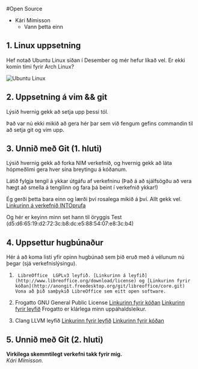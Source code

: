 #Open Source

* Kári Mímisson
  * Vann þetta einn

## 1. Linux uppsetning

Hef notað Ubuntu Linux síðan í Desember og mér hefur líkað vel. Er ekki komin
tími fyrir Arch Linux?

![Ubuntu Linux](https://raw.github.com/kari14/INTOmarkdown/master/Screenshot%20from%202013-10-17%2013:57:27.png)

## 2. Uppsetning á vim && git

Lýsið hvernig gekk að setja upp þessi tól.

Það var nú ekki mikið að gera hér þar sem við fengum gefins commandin til að
setja git og vim upp.

## 3. Unnið með Git (1. hluti)

Lýsið hvernig gekk að forka NIM verkefnið, og hvernig gekk að láta hópmeðlimi gera hver sína breytingu á kóðanum.

Látið fylgja tengil á ykkar útgáfu af verkefninu (Það á að sjálfsögðu að vera hægt að smella á tengilinn og fara þá beint í verkefnið ykkar!)

Ég gerði þetta bara einn og lærði því rosalega mikið á því. Allt gekk vel. 
[Linkurinn á verkefnið INTOprufa](https://github.com/kari14/INTOPrufa)

Og hér er keyinn minn set hann til öryggis
Test (d5:d6:65:19:d2:72:3c:b8:dc:e5:88:54:07:e8:3c:b4)  
## 4. Uppsettur hugbúnaður

Hér á að koma listi yfir opinn hugbúnað sem þið eruð með á vélunum nú þegar (sjá verkefnislýsingu).


1.  	LibreOffice  LGPLv3 leyfið. [Linkurinn á leyfið](http://www.libreoffice.org/download/license) og [Linkurinn fyrir kóðan](http://anongit.freedesktop.org/git/libreoffice/core.git) Vona að þið samþykið LibreOffice sem eitt open software.

2.	Frogatto GNU General Public License [Linkurinn fyrir kóðan](https://github.com/frogatto/frogatto) [Linkurinn fyrir leyfið](http://en.wikipedia.org/wiki/Frogatto_&_Friends) Frogatto er klárlega minn uppáhaldsleikur. 

3.	Clang LLVM leyfið [Linkurinn fyrir leyfið](http://clang.llvm.org/features.html) [Linkurinn fyrir kóðan](http://llvm.org/releases/download.html)
	

## 5. Unnið með Git (2. hluti)

**Virkilega skemmtilegt verkefni takk fyrir mig.**  
*Kári Mímisson.*
